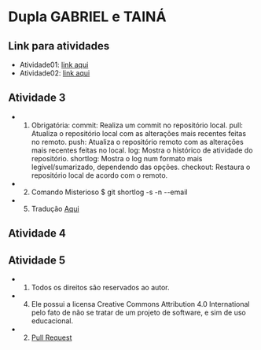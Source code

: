 # Dupla GABRIEL e TAINÁ

## Link para atividades

- Atividade01: [link aqui](https://drive.google.com/open?id=1agLNnmwW8K6TlNlEt1JOY4iz3DSzb0Za)
- Atividade02: [link aqui](https://drive.google.com/open?id=1FdJdAgf6GeDtlvgyxWmta_ASQKLYB8Hw)

## Atividade 3

- 1)  Obrigatória:
        commit: Realiza um commit no repositório local.
        pull: Atualiza o repositório local com as alterações mais recentes feitas no remoto.
        push: Atualiza o repositório remoto com as alterações mais recentes feitas no local.
        log: Mostra o histórico de atividade do repositório.
        shortlog: Mostra o log num formato mais legível/sumarizado, dependendo das opções.
        checkout: Restaura o repositório local de acordo com o remoto.

- 2)  Comando Misterioso
        $ git shortlog -s -n --email
        
- 5)  Tradução
        [Aqui](https://github.com/mauricioaniche/ck/pull/12#issue-270159281)
        
        
## Atividade 4

## Atividade 5
- 1)    Todos os direitos são reservados ao autor.
- 4)    Ele possui a licensa Creative Commons Attribution 4.0 International pelo fato de não se tratar de um projeto de software, e sim de uso educacional.
- 2)    [Pull Request](https://github.com/smealum/3ds_hb_menu/pull/63#issue-275853216)
